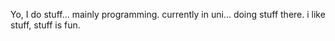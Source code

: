 Yo, I do stuff... mainly programming.
currently in uni... doing stuff there.
i like stuff, stuff is fun.
